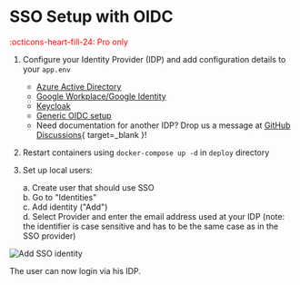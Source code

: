 # SSO Setup with OIDC
<span style="color:red;">:octicons-heart-fill-24: Pro only</span>

1. Configure your Identity Provider (IDP) and add configuration details to your `app.env`
    * [Azure Active Directory](../../setup/oidc-azure-active-directory)
    * [Google Workplace/Google Identity](../../setup/oidc-google)
    * [Keycloak](../../setup/oidc-keycloak)
    * [Generic OIDC setup](../../setup/oidc-generic)
    * Need documentation for another IDP? Drop us a message at [GitHub Discussions](https://github.com/Syslifters/sysreptor/discussions/categories/ideas){ target=_blank }!
3. Restart containers using `docker-compose up -d` in `deploy` directory
2. Set up local users:

    a. Create user that should use SSO  
    b. Go to "Identities"  
    c. Add identity ("Add")  
    d. Select Provider and enter the email address used at your IDP (note: the identifier is case sensitive and has to be the same case as in the SSO provider)

![Add SSO identity](../../images/add_identity.png)

The user can now login via his IDP.
